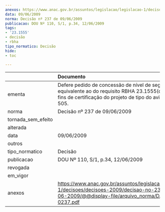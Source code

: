 ```yaml
---
anexos: https://www.anac.gov.br/assuntos/legislacao/legislacao-1/decisoes/decisoes-2009/decisao-no-237-de-09-06-2009/@@display-file/arquivo_norma/DA2009-0237.pdf
data: 09/06/2009
norma: Decisão nº 237 de 09/06/2009
publicacao: DOU Nº 110, S/1, p.34, 12/06/2009
tags:
- '23.1555'
- decisão
- rbha
tipo_normatico: Decisão
hide: 
- toc 
 
---
```


|                    | Documento                                                                                                                                                       |
|:-------------------|:----------------------------------------------------------------------------------------------------------------------------------------------------------------|
| ementa             | Defere pedido de concessão de nível de segurança equivalente ao do requisito RBHA 23.1555(d)(1), para fins de certificação do projeto de tipo do avião EMB-505. |
| norma              | Decisão nº 237 de 09/06/2009                                                                                                                                    |
| tornada_sem_efeito |                                                                                                                                                                 |
| alterada           |                                                                                                                                                                 |
| data               | 09/06/2009                                                                                                                                                      |
| outros             |                                                                                                                                                                 |
| tipo_normatico     | Decisão                                                                                                                                                         |
| publicacao         | DOU Nº 110, S/1, p.34, 12/06/2009                                                                                                                               |
| revogada           |                                                                                                                                                                 |
| em_vigor           |                                                                                                                                                                 |
| anexos             | https://www.anac.gov.br/assuntos/legislacao/legislacao-1/decisoes/decisoes-2009/decisao-no-237-de-09-06-2009/@@display-file/arquivo_norma/DA2009-0237.pdf       |